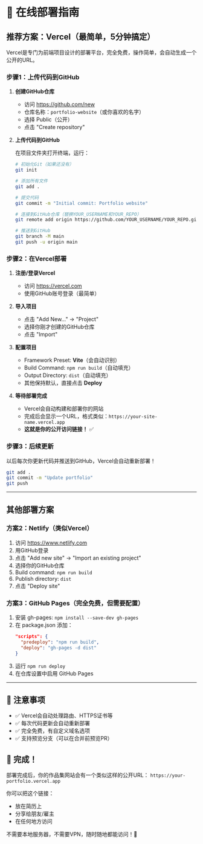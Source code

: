 # 🚀 在线部署指南

## 推荐方案：Vercel（最简单，5分钟搞定）

Vercel是专门为前端项目设计的部署平台，完全免费，操作简单，会自动生成一个公开的URL。

### 步骤1：上传代码到GitHub

1. **创建GitHub仓库**
   - 访问 https://github.com/new
   - 仓库名称：`portfolio-website`（或你喜欢的名字）
   - 选择 Public（公开）
   - 点击 "Create repository"

2. **上传代码到GitHub**
   
   在项目文件夹打开终端，运行：

   ```bash
   # 初始化Git（如果还没有）
   git init
   
   # 添加所有文件
   git add .
   
   # 提交代码
   git commit -m "Initial commit: Portfolio website"
   
   # 连接到GitHub仓库（替换YOUR_USERNAME和YOUR_REPO）
   git remote add origin https://github.com/YOUR_USERNAME/YOUR_REPO.git
   
   # 推送到GitHub
   git branch -M main
   git push -u origin main
   ```

### 步骤2：在Vercel部署

1. **注册/登录Vercel**
   - 访问 https://vercel.com
   - 使用GitHub账号登录（最简单）

2. **导入项目**
   - 点击 "Add New..." → "Project"
   - 选择你刚才创建的GitHub仓库
   - 点击 "Import"

3. **配置项目**
   - Framework Preset: **Vite**（会自动识别）
   - Build Command: `npm run build`（自动填充）
   - Output Directory: `dist`（自动填充）
   - 其他保持默认，直接点击 **Deploy**

4. **等待部署完成**
   - Vercel会自动构建和部署你的网站
   - 完成后会显示一个URL，格式类似：`https://your-site-name.vercel.app`
   - **这就是你的公开访问链接！** ✅

### 步骤3：后续更新

以后每次你更新代码并推送到GitHub，Vercel会自动重新部署！

```bash
git add .
git commit -m "Update portfolio"
git push
```

---

## 其他部署方案

### 方案2：Netlify（类似Vercel）

1. 访问 https://www.netlify.com
2. 用GitHub登录
3. 点击 "Add new site" → "Import an existing project"
4. 选择你的GitHub仓库
5. Build command: `npm run build`
6. Publish directory: `dist`
7. 点击 "Deploy site"

### 方案3：GitHub Pages（完全免费，但需要配置）

1. 安装 gh-pages: `npm install --save-dev gh-pages`
2. 在 package.json 添加：
   ```json
   "scripts": {
     "predeploy": "npm run build",
     "deploy": "gh-pages -d dist"
   }
   ```
3. 运行 `npm run deploy`
4. 在仓库设置中启用 GitHub Pages

---

## 📝 注意事项

- ✅ Vercel会自动处理路由、HTTPS证书等
- ✅ 每次代码更新会自动重新部署
- ✅ 完全免费，有自定义域名选项
- ✅ 支持预览分支（可以在合并前预览PR）

## 🎉 完成！

部署完成后，你的作品集网站会有一个类似这样的公开URL：
`https://your-portfolio.vercel.app`

你可以把这个链接：
- 放在简历上
- 分享给朋友/雇主
- 在任何地方访问

不需要本地服务器，不需要VPN，随时随地都能访问！🚀

